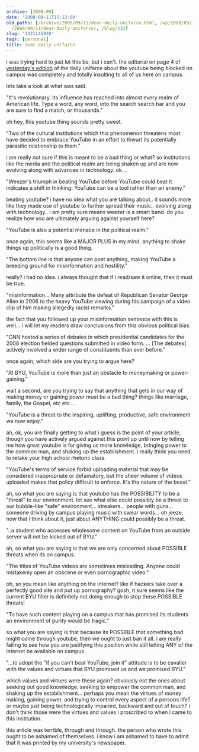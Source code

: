 ```yaml
---
archive: [2008-09]
date: '2008-09-11T15:12:00'
old_paths: [/archive/2008/09/11/dear-daily-unifarce.html, /wp/2008/09/11/dear-daily-unifarce/,
  /2008/09/11/dear-daily-unifarce/, /blog/231]
slug: '1221145920'
tags: [personal]
title: dear daily unifarce
---
```


i was trying hard to just let this be, but i can't. the editorial on page
4 of [yesterday's edition][1] of the daily unifarce about the youtube
being blocked on campus was completely and totally insulting to all of us
here on campus.

lets take a look at what was said.

"It's revolutionary. Its influence has reached into almost every realm of
American life. Type a word, any word, into the search search bar and you
are sure to find a match, or thousands."

oh hey, this youtube thing sounds pretty sweet.

"Two of the cultural institutions which this phenomenon threatens most
have decided to embrace YouTube in an effort to thwart its potentially
parasitic relationship to them."

i am really not sure if this is meant to be a bad thing or what? so
institutions like the media and the political realm are being shaken up
and are now evolving along with advances in technology. ok....

"Weezer's triumph in beating YouTube before YouTube could beat it
indicates a shift in thinking: YouTube can be a tool rather than an
enemy."

beating youtube? i have no idea what you are talking about.. it sounds
more like they made use of youtube to further spread their music..
evolving along with technology.. i am pretty sure means weezer is a smart
band. do you realize how you are ultimately arguing against yourself here?

"YouTube is also a potential menace in the political realm."

once again, this seems like a MAJOR PLUS in my mind. anything to shake
things up politically is a good thing.

"The bottom line is that anyone can post anything, making YouTube
a breeding ground for misinformation and hostility."

really? i had no idea. i always thought that if i read/saw it online, then
it must be true.

"misinformation... Many attribute the defeat of Republican Senator George
Allen in 2006 to the heavy YouTube viewing during his campaign of a video
clip of him making allegedly racist remarks."

the fact that you followed up your misinformation sentence with this is
well... i will let my readers draw conclusions from this obvious political
bias.

"CNN hosted a series of debates in which presidential candidates for the
2008 election fielded questions submitted in video form. ... [The debates]
actively involved a wider range of constituents than ever before."

once again, which side are you trying to argue here?

"At BYU, YouTube is more than just an obstacle to moneymaking or
power-gaining."

wait a second, are you trying to say that anything that gets in our way of
making money or gaining power must be a bad thing? things like marriage,
family, the Gospel, etc etc....

"YouTube is a threat to the inspiring, uplifting, productive, safe
environment we now enjoy."

ah, ok, you are finally getting to what i guess is the point of your
article, though you have actively argued against this point up until now
by telling me how great youtube is for giving us more knowledge, bringing
power to the common man, and shaking up the establishment. i really think
you need to retake your high school rhetoric class.

"YouTube's terms of service forbid uploading material that may be
considered inappropriate or defamatory, but the sheer volume of videos
uploaded makes that policy difficult to enforce. It's the nature of the
beast."

ah, so what you are saying is that youtube has the POSSIBILITY to be
a "threat" to our environment. let see what else could possibly be
a threat to our bubble-like "safe" environment... streakers... people with
guns... someone driving by campus playing music with swear words... oh
jeeze, now that i think about it, just about ANYTHING could possibly be
a threat.

"..a student who accesses wholesome content on YouTube from an outside
server will not be kicked out of BYU."

ah, so what you are saying is that we are only concerned about POSSIBLE
threats when its on campus.

"The titles of YouTube videos are sometimes misleading. Anyone could
mistakenly open an obscene or even pornographic video."

oh, so you mean like anything on the internet? like if hackers take over
a perfectly good site and put up pornography? gosh, it sure seems like the
current BYU filter is definitely not doing enough to stop these POSSIBLE
threats!

"To have such content playing on a campus that has promised its students
an environment of purity would be tragic."

so what you are saying is that because its POSSIBLE that something bad
might come through youtube, then we ought to just ban it all. i am really
failing to see how you are justifying this position while still letting
ANY of the internet be available on campus.

"...to adopt the "if you can't beat YouTube, join it" attitude is to be
cavalier with the values and virtues that BYU promised us and we promised
BYU."

which values and virtues were these again? obviously not the ones about
seeking out good knowledge, seeking to empower the common man, and shaking
up the establishment... perhaps you mean the virtues of money making,
gaining power, and trying to control every aspect of a persons life? or
maybe just being technologically impaired, backward and out of touch?
i don't think those were the virtues and values i proscribed to when
i came to this institution.

this article was terrible, through and through. the person who wrote this
ought to be ashamed of themselves. i know i am ashamed to have to admit
that it was printed by my university's newspaper.

[1]: http://newnewsnet.byu.edu/pdf/du20080910.pdf

